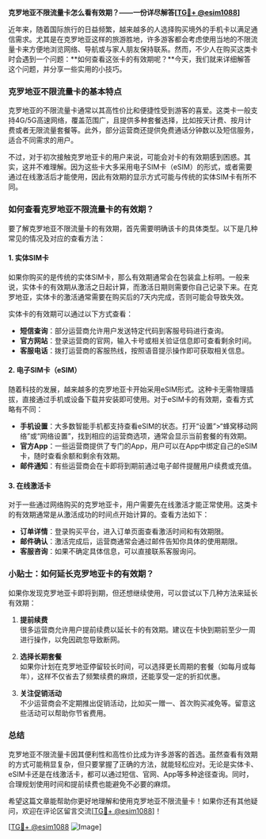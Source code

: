 **克罗地亚不限流量卡怎么看有效期？——一份详尽解答[[TG💪+ @esim1088](https://t.me/s/esim1088)]**

近年来，随着国际旅行的日益频繁，越来越多的人选择购买境外的手机卡以满足通信需求。尤其是在克罗地亚这样的旅游胜地，许多游客都会考虑使用当地的不限流量卡来方便地浏览网络、导航或与家人朋友保持联系。然而，不少人在购买这类卡时会遇到一个问题：**如何查看这张卡的有效期呢？**今天，我们就来详细解答这个问题，并分享一些实用的小技巧。

### 克罗地亚不限流量卡的基本特点

克罗地亚的不限流量卡通常以其高性价比和便捷性受到游客的喜爱。这类卡一般支持4G/5G高速网络，覆盖范围广，且提供多种套餐选择，比如按天计费、按月计费或者无限流量套餐等。此外，部分运营商还提供免费通话分钟数以及短信服务，适合不同需求的用户。

不过，对于初次接触克罗地亚卡的用户来说，可能会对卡的有效期感到困惑。其实，这并不难理解。因为这些卡大多采用电子SIM卡（eSIM）的形式，或者需要通过在线激活后才能使用，因此有效期的显示方式可能与传统的实体SIM卡有所不同。

### 如何查看克罗地亚不限流量卡的有效期？

要了解克罗地亚不限流量卡的有效期，首先需要明确该卡的具体类型。以下是几种常见的情况及对应的查看方法：

#### 1. **实体SIM卡**
如果你购买的是传统的实体SIM卡，那么有效期通常会在包装盒上标明。一般来说，实体卡的有效期从激活之日起计算，而激活日期则需要你自己记录下来。在克罗地亚，实体卡的激活通常需要在购买后的7天内完成，否则可能会导致失效。

实体卡的有效期可以通过以下方式查看：
- **短信查询**：部分运营商允许用户发送特定代码到客服号码进行查询。
- **官方网站**：登录运营商的官网，输入卡号或相关验证信息即可查看剩余时间。
- **客服电话**：拨打运营商的客服热线，按照语音提示操作即可获取相关信息。

#### 2. **电子SIM卡（eSIM）**
随着科技的发展，越来越多的克罗地亚卡开始采用eSIM形式。这种卡无需物理插拔，直接通过手机或设备下载并安装即可使用。对于eSIM卡的有效期，查看方式略有不同：

- **手机设置**：大多数智能手机都支持查看eSIM的状态。打开“设置”>“蜂窝移动网络”或“网络设置”，找到相应的运营商选项，通常会显示当前套餐的有效期。
- **官方App**：一些运营商提供了专门的App，用户可以在App中绑定自己的eSIM卡，随时查看余额和剩余有效期。
- **邮件通知**：有些运营商会在卡即将到期前通过电子邮件提醒用户续费或充值。

#### 3. **在线激活卡**
对于一些通过网络购买的克罗地亚卡，用户需要先在线激活才能正常使用。这类卡的有效期通常是从激活成功的时间点开始计算的。查看方法如下：
- **订单详情**：登录购买平台，进入订单页面查看激活时间和有效期限。
- **邮件确认**：激活完成后，运营商通常会通过邮件告知你具体的使用期限。
- **客服咨询**：如果不确定具体信息，可以直接联系客服询问。

### 小贴士：如何延长克罗地亚卡的有效期？

如果你发现克罗地亚卡即将到期，但还想继续使用，可以尝试以下几种方法来延长有效期：

1. **提前续费**  
   很多运营商允许用户提前续费以延长卡的有效期。建议在卡快到期前至少一周进行操作，以免因疏忽导致断网。

2. **选择长期套餐**  
   如果你计划在克罗地亚停留较长时间，可以选择更长周期的套餐（如每月或每年），这样不仅省去了频繁续费的麻烦，还能享受一定的折扣优惠。

3. **关注促销活动**  
   不少运营商会不定期推出促销活动，比如买一赠一、首次购买减免等。留意这些活动可以帮助你节省费用。

### 总结

克罗地亚不限流量卡因其便利性和高性价比成为许多游客的首选。虽然查看有效期的方式可能稍显复杂，但只要掌握了正确的方法，就能轻松应对。无论是实体卡、eSIM卡还是在线激活卡，都可以通过短信、官网、App等多种途径查询。同时，合理规划使用时间和提前续费也能避免不必要的麻烦。

希望这篇文章能帮助你更好地理解和使用克罗地亚不限流量卡！如果你还有其他疑问，欢迎在评论区留言交流[[TG💪+ @esim1088](https://t.me/s/esim1088)]！

[[TG💪+ @esim1088](https://t.me/s/esim1088) ![Image](https://i.postimg.cc/4NQfJmqS/Snipaste-2025-05-13-00-14-12.png)]